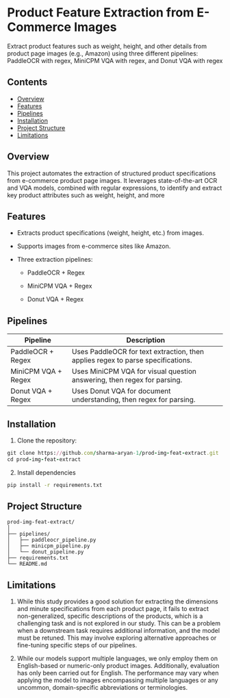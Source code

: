 
# Product Feature Extraction from E-Commerce Images

Extract product features such as weight, height, and other details from product page images (e.g., Amazon) using three different pipelines: PaddleOCR with regex, MiniCPM VQA with regex, and Donut VQA with regex


## Contents

 - [Overview](#Overview)
 - [Features](#Features)
 - [Pipelines](#Pipelines)
 - [Installation](#Installation)
 - [Project Structure](#project-structure)
 - [Limitations](#Limitations)

## Overview

This project automates the extraction of structured product specifications from e-commerce product page images. It leverages state-of-the-art OCR and VQA models, combined with regular expressions, to identify and extract key product attributes such as weight, height, and more
## Features

- Extracts product specifications (weight, height, etc.) from images.

- Supports images from e-commerce sites like Amazon.

- Three extraction pipelines:

    - PaddleOCR + Regex

    - MiniCPM VQA + Regex

    - Donut VQA + Regex

## Pipelines

| Pipeline  | Description |
| ------------- | ------------- |
| PaddleOCR + Regex  | Uses PaddleOCR for text extraction, then applies regex to parse specifications.  |
| MiniCPM VQA + Regex  | Uses MiniCPM VQA for visual question answering, then regex for parsing.  |
| Donut VQA + Regex | Uses Donut VQA for document understanding, then regex for parsing. |

## Installation

1. Clone the repository:

```ruby
git clone https://github.com/sharma-aryan-1/prod-img-feat-extract.git
cd prod-img-feat-extract
```

2. Install dependencies

```bash
pip install -r requirements.txt
```




## Project Structure
```text
prod-img-feat-extract/
│
├── pipelines/
│   ├── paddleocr_pipeline.py
│   ├── minicpm_pipeline.py
│   └── donut_pipeline.py
├── requirements.txt
└── README.md
```

## Limitations

1. While this study provides a good solution for extracting the dimensions and minute specifications from each product page, it fails to extract non-generalized, specific descriptions of the products, which is a challenging task and is not explored in our study. This can be a problem when a downstream task requires additional information, and the model must be retuned. This may involve exploring alternative approaches or fine-tuning specific steps of our pipelines.
   
3. While our models support multiple languages, we only employ them on English-based or numeric-only product images. Additionally, evaluation has only been carried out for English. The performance may vary when applying the model to images encompassing multiple languages or any uncommon, domain-specific abbreviations or terminologies.
